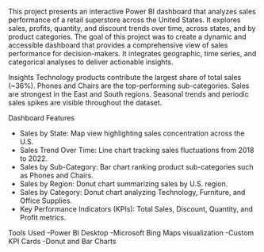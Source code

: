 This project presents an interactive Power BI dashboard that analyzes sales performance of a retail superstore across the United States. It explores sales, profits, quantity, and discount trends over time, across states, and by product categories.
The goal of this project was to create a dynamic and accessible dashboard that provides a comprehensive view of sales performance for decision-makers. It integrates geographic, time series, and categorical analyses to deliver actionable insights.

Insights
Technology products contribute the largest share of total sales (~36%).
Phones and Chairs are the top-performing sub-categories.
Sales are strongest in the East and South regions.
Seasonal trends and periodic sales spikes are visible throughout the dataset.

Dashboard Features
- Sales by State: Map view highlighting sales concentration across the U.S.
- Sales Trend Over Time: Line chart tracking sales fluctuations from 2018 to 2022.
- Sales by Sub-Category: Bar chart ranking product sub-categories such as Phones and Chairs.
- Sales by Region: Donut chart summarizing sales by U.S. region.
- Sales by Category: Donut chart analyzing Technology, Furniture, and Office Supplies.
- Key Performance Indicators (KPIs): Total Sales, Discount, Quantity, and Profit metrics.

Tools Used
-Power BI Desktop
-Microsoft Bing Maps visualization
-Custom KPI Cards
-Donut and Bar Charts




